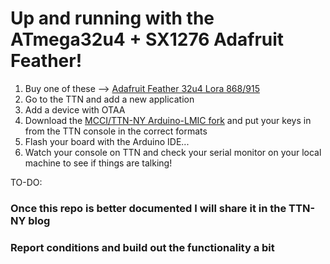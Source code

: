 # Up and running with the ATmega32u4 + SX1276 Adafruit Feather!

1. Buy one of these --> [Adafruit Feather 32u4 Lora 868/915](https://www.adafruit.com/product/3078)
2. Go to the TTN and add a new application
3. Add a device with OTAA
4. Download the [MCCI/TTN-NY Arduino-LMIC fork](https://github.com/mcci-catena/arduino-lmic) and put your keys in from the TTN console in the correct formats
5. Flash your board with the Arduino IDE...
6. Watch your console on TTN and check your serial monitor on your local machine to see if things are talking!


TO-DO:
### Once this repo is better documented I will share it in the TTN-NY blog

### Report conditions and build out the functionality a bit
